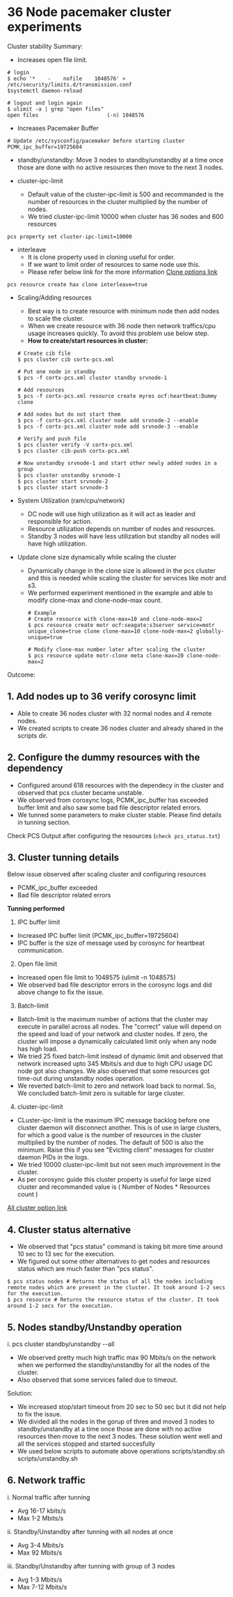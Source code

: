 # 36 Node pacemaker cluster experiments

Cluster stability Summary:
- Increases open file limit.
```
# login
$ echo '*    -    nofile    1048576' > /etc/security/limits.d/transmission.conf
$systemctl daemon-reload

# logout and login again
$ ulimit -a | grep "open files"
open files                      (-n) 1048576
```

- Increases Pacemaker Buffer
```
# Update /etc/sysconfig/pacemaker before starting cluster
PCMK_ipc_buffer=19725604
```

- standby/unstandby: Move 3 nodes to standby/unstandby at a time once those are done with no active resources then move to the next 3 nodes.

- cluster-ipc-limit
  - Default value of the cluster-ipc-limit is 500 and recommanded is the number of resources in the cluster multiplied by the number of nodes.
  - We tried cluster-ipc-limit 10000 when cluster has 36 nodes and 600 resources

```
pcs property set cluster-ipc-limit=10000
```

- interleave
  - It is clone property used in cloning useful for order.
  - If we want to limit order of resources to same node use this.
  - Please refer below link for the more information
  [Clone options link](https://clusterlabs.org/pacemaker/doc/en-US/Pacemaker/1.1/html/Pacemaker_Explained/_clone_options.html)
```
pcs resource create hax clone interleave=true
```

- Scaling/Adding resources
  - Best way is to create resource with minimum node then add nodes to scale the cluster.
  - When we create resource with 36 node then network traffics/cpu usage increases quickly. To avoid this problem use below step.
  - **How to create/start resources in cluster:**
  ```
  # Create cib file
  $ pcs cluster cib cortx-pcs.xml

  # Put one node in standby
  $ pcs -f cortx-pcs.xml cluster standby srvnode-1

  # Add resources
  $ pcs -f cortx-pcs.xml resource create myres ocf:heartbeat:Dummy clone

  # Add nodes but do not start them
  $ pcs -f cortx-pcs.xml cluster node add srvnode-2 --enable
  $ pcs -f cortx-pcs.xml cluster node add srvnode-3 --enable

  # Verify and push file
  $ pcs cluster verify -V cortx-pcs.xml
  $ pcs cluster cib-push cortx-pcs.xml

  # Now unstandby srvnode-1 and start other newly added nodes in a group
  $ pcs cluster unstandby srvnode-1
  $ pcs cluster start srvnode-2
  $ pcs cluster start srvnode-3
  ```

- System Utilization (ram/cpu/network)
  - DC node will use high utilization as it will act as leader and responsible for action.
  - Resource utilization depends on number of nodes and resources.
  - Standby 3 nodes will have less utilization but standby all nodes will have high utilization.

- Update clone size dynamically while scaling the cluster
  - Dynamically change in the clone size is allowed in the pcs cluster and this is needed while scaling the cluster for services like motr and s3.
  - We performed experiment mentioned in the example and able to modify clone-max and clone-node-max count.
    ```
    # Example
    # Create resource with clone-max=10 and clone-node-max=2
    $ pcs resource create motr ocf:seagate:s3server service=motr unique_clone=true clone clone-max=10 clone-node-max=2 globally-unique=true

    # Modify clone-max number later after scaling the cluster
    $ pcs resource update motr-clone meta clone-max=20 clone-node-max=2
    ```

Outcome:

## 1. Add nodes up to 36 verify corosync limit
- Able to create 36 nodes cluster with 32 normal nodes and 4 remote nodes.
- We created scripts to create 36 nodes cluster and already shared in the scripts dir.

## 2. Configure the dummy resources with the dependency
- Configured around 618 resources with the dependecy in the cluster and observed that pcs cluster became unstable.
- We observed from corosync logs, PCMK_ipc_buffer has exceeded buffer limit and also saw some bad file descriptor related errors.
- We tunned some parameters to make cluster stable. Please find details in tunning section.

Check PCS Output after configuring the resources (`check pcs_status.txt`)

## 3. Cluster tunning details

Below issue observed after scaling cluster and configuring resources
- PCMK_ipc_buffer exceeded
- Bad file descriptor related errors

**Tunning performed**
1. IPC buffer limit
- Increased IPC buffer limit (PCMK_ipc_buffer=19725604)
- IPC buffer is the size of message used by corosync for heartbeat communication.

2. Open file limit
- Increased open file limit to 1048575 (ulimit -n 1048575)
- We observed bad file descriptor errors in the corosync logs and did above change to fix the issue.

3. Batch-limit
- Batch-limit is the maximum number of actions that the cluster may execute in parallel across all nodes. The "correct" value will depend on the speed and load of your network and cluster nodes. If zero, the cluster will impose a dynamically calculated limit only when any node has high load.
- We tried 25 fixed batch-limit instead of dynamic limit and observed that network increased upto 345 Mbits/s and due to high CPU usage DC node got also changes. We also observed that some resources got time-out during unstandby nodes operation.
- We reverted batch-limit to zero and network load back to normal. So, We concluded batch-limit zero is suitable for large cluster.

4. cluster-ipc-limit
- CLuster-ipc-limit is the maximum IPC message backlog before one cluster daemon will disconnect another. This is of use in large clusters, for which a good value is the number of resources in the cluster multiplied by the number of nodes. The default of 500 is also the minimum. Raise this if you see "Evicting client" messages for cluster daemon PIDs in the logs.
- We tried 10000 cluster-ipc-limit but not seen much improvement in the cluster.
- As per corosync guide this cluster property is useful for large sized cluster and recommanded value is ( Number of Nodes * Resources count )

[All cluster option link](https://clusterlabs.org/pacemaker/doc/en-US/Pacemaker/1.1/html/Pacemaker_Explained/s-cluster-options.html)
## 4. Cluster status alternative
- We observed that "pcs status" command is taking bit more time around 10 sec to 13 sec for the execution.
- We figured out some other alternatives to get nodes and resources status which are much faster than "pcs status".

```
$ pcs status nodes # Returns the status of all the nodes including remote nodes which are present in the cluster. It took around 1-2 secs for the execution.
$ pcs resource # Returns the resource status of the cluster. It took around 1-2 secs for the execution.
```


 ## 5. Nodes standby/Unstandby operation

i. pcs cluster standby/unstandby --all
- We observed pretty much high traffic max 90 Mbits/s on the network when we performed the standby/unstandby for all the nodes of the cluster.
- Also observed that some services failed due to timeout.

Solution:
- We increased stop/start timeout from 20 sec to 50 sec but it did not help to fix the issue.
- We divided all the nodes in the gorup of three and moved 3 nodes to standby/unstandby at a time once those are done with no active resources then move to the next 3 nodes. These solution went well and all the services stopped and started succesfully
- We used below scripts to automate above operations
scripts/standby.sh
scripts/unstandby.sh

## 6. Network traffic

i. Normal traffic after tunning
- Avg 16-17 kbits/s
- Max 1-2 Mbits/s

ii. Standby/Unstandby after tunning with all nodes at once
- Avg 3-4 Mbits/s
- Max 92 Mbits/s

iii. Standby/Unstandby after tunning with group of 3 nodes
- Avg 1-3 Mbits/s
- Max 7-12 Mbits/s
